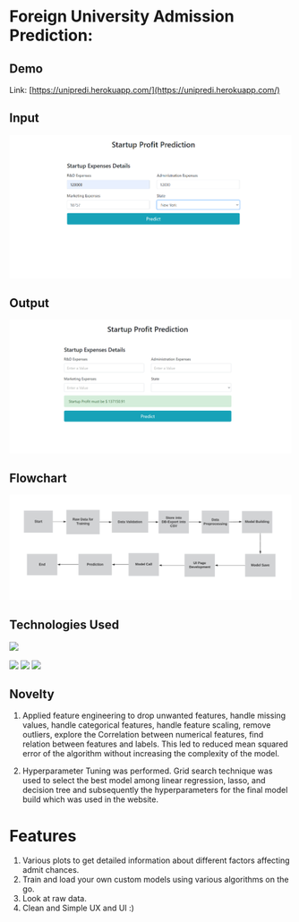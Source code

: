 # Foreign University Admission Prediction: 

## Demo
Link: [https://unipredi.herokuapp.com/](https://unipredi.herokuapp.com/)

## Input
[![](https://github.com/anmoldeep7/startupprofit/blob/main/Input.png)](https://unipredi.herokuapp.com/)

## Output
[![](https://github.com/anmoldeep7/startupprofit/blob/main/Output.png)](https://unipredi.herokuapp.com/)

## Flowchart 
<p align="center">
  <img src="https://github.com/anmoldeep7/startupprofit/blob/main/Flowchart.png"/>
</p>

## Technologies Used

![](https://forthebadge.com/images/badges/made-with-python.svg)

[<img target="_blank" src="https://flask.palletsprojects.com/en/1.1.x/_images/flask-logo.png" width=170>](https://flask.palletsprojects.com/en/1.1.x/) [<img target="_blank" src="https://number1.co.za/wp-content/uploads/2017/10/gunicorn_logo-300x85.png" width=280>](https://gunicorn.org) [<img target="_blank" src="https://scikit-learn.org/stable/_static/scikit-learn-logo-small.png" width=200>](https://scikit-learn.org/stable/) 


## Novelty
1) Applied feature engineering to drop unwanted features, handle missing values, handle categorical features, handle feature scaling, remove outliers, explore the Correlation between numerical features, find relation between features and labels. This led to reduced mean squared error of the algorithm without increasing the complexity of the model.

2) Hyperparameter Tuning was performed. Grid search technique was used to select the best model among linear regression, lasso, and decision tree and subsequently the hyperparameters for the final model build which was used in the website.

# Features
1. Various plots to get detailed information about different factors affecting admit chances.
2. Train and load your own custom models using various algorithms on the go.
3. Look at raw data. 
4. Clean and Simple UX and UI :) 
